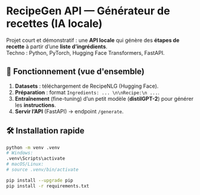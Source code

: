 # RecipeGen API — Générateur de recettes (IA locale)

Projet court et démonstratif : une **API locale** qui génère des **étapes de recette** à partir d’une **liste d’ingrédients**.  
Techno : Python, PyTorch, Hugging Face Transformers, FastAPI.

## 🔧 Fonctionnement (vue d'ensemble)
1) **Datasets** : téléchargement de RecipeNLG (Hugging Face).
2) **Préparation** : format `Ingredients: ... \n\nRecipe:\n ...`.
3) **Entraînement** (fine-tuning) d’un petit modèle (**distilGPT-2**) pour générer les **instructions**.
4) **Servir l’API** (FastAPI) → endpoint `/generate`.

## 🛠️ Installation rapide
```bash
python -m venv .venv
# Windows:
.venv\Scripts\activate
# macOS/Linux:
# source .venv/bin/activate

pip install --upgrade pip
pip install -r requirements.txt
